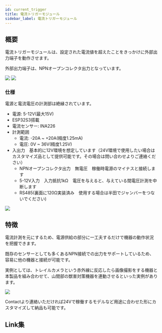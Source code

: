 ```yaml
---
id: current_trigger
title: 電流トリガーモジュール
sidebar_label: 電流トリガーモジュール
---
```


## 概要

電流トリガーモジュールは、設定された電流値を超えたことをきっかけに外部出力端子を動作させます。

外部出力端子は、NPNオープンコレクタ出力となっています。

![](/img/docs/current_trigger/io.jpg)
![](/img/docs/current_trigger/connecter.jpg)

### 仕様

電源と電流電圧の計測部は絶縁されています。

- 電源: 5-12V(最大15V)
- ESP32S3搭載
- 電流センサー: INA226
- 計測範囲
    - 電流: -20A ~ +20A(精度1.25mA)
    - 電圧: 0V ~ 36V(精度1.25V)
- 入出力　基本的に12V環境を想定しています（24V環境で使用したい場合はカスタマイズ品として提供可能です。その場合は問い合わせよりご連絡ください）
    - NPNオープンコレクタ出力　無電圧　稼働時電源のマイナスと接続します
    - 5-12V入力　入力抵抗1kΩ　電圧を与えると、与えている間電圧計測を中断します
    - RS485(裏面に120Ω実装済み　使用する場合は半田でジャンバーをつないでください)

![](/img/docs/current_trigger/sample.png)
    
## 特徴

電流計測を元にするため、電源供給の部分に一工夫するだけで機器の動作状況を把握できます。

既存のセンサーとしても多くあるNPN接続での出力をサポートしているため、容易に他の機器と接続が可能です。

実例としては、トレイルカメラという赤外線に反応したら画像撮影をする機器と本製品を組み合わせて、山間部の獣害対策機器を連動させるといった実例があります。

![](/img/docs/current_trigger/trailcamera.jpg)

Contactより連絡いただければ24Vで稼働するモデルなど用途に合わせた形にカスタマイズして納品も可能です。

## Link集
